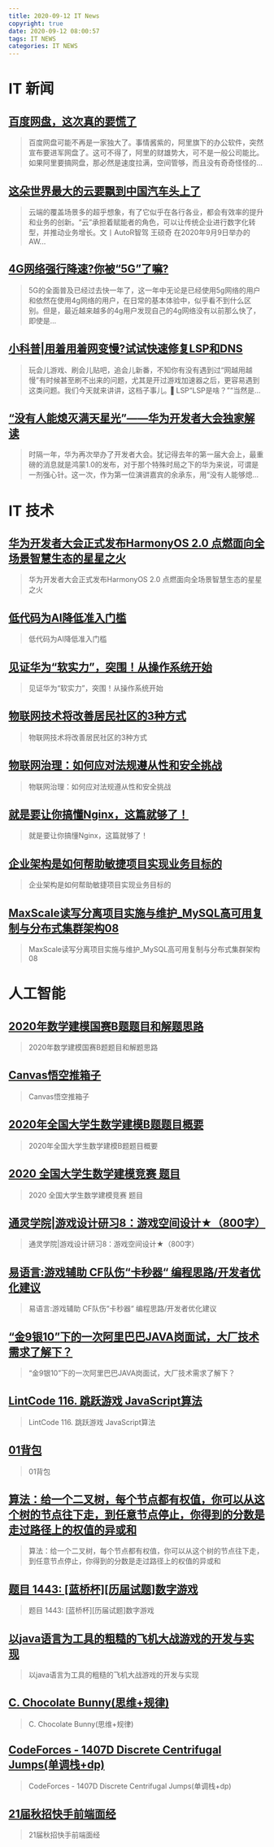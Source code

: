 ```yaml
---
title: 2020-09-12 IT News
copyright: true
date: 2020-09-12 08:00:57
tags: IT NEWS
categories: IT NEWS
---
```

# IT 新闻 
 ## [百度网盘，这次真的要慌了](http://mp.weixin.qq.com/s?src=11&timestamp=1599867005&ver=2579&signature=9FTDALZHI8lHKamGnH6KSWRMAgcJm5FTVaubLdvRtAW42Tq1JNDjnwGiUhpH6x19ofcVbD8KJHJkvWxZpxaDs*NsE4HDC11qJE3u6pwr7oDFU096rXjx-V9sUw-oF5TV&new=1)
 > 百度网盘可能不再是一家独大了。事情酱紫的，阿里旗下的办公软件，突然宣布要进军网盘了。这可不得了，阿里的财雄势大，可不是一般公司能比。如果阿里要搞网盘，那必然是速度拉满，空间管够，而且没有奇奇怪怪的...
 ## [这朵世界最大的云要飘到中国汽车头上了](http://mp.weixin.qq.com/s?src=11&timestamp=1599867005&ver=2579&signature=Zz9lSR2QDWQ5ZMFzN2rrAjXwnCfRCDaFgTvwr3-o2Mhj7HSSVEqnembJuXVQL*KXrqR2Fhfj8RjMs8Vy0W3W-tCwXnkq8qA4CQQ0tggAYCPt0ruMUCzqLN3HP28VO2Bl&new=1)
 > 云端的覆盖场景多的超乎想象，有了它似乎在各行各业，都会有效率的提升和业务的创新。“云”承担着赋能者的角色，可以让传统企业进行数字化转型，并推动业务增长。文丨AutoR智驾  王硕奇 在2020年9月9日举办的AW...
 ## [4G网络强行降速?你被“5G”了嘛?](http://mp.weixin.qq.com/s?src=11&timestamp=1599867005&ver=2579&signature=zqoYHUHduyiA7f84eHonSA8X3h0FgRlk-uB9H*J0bhtP4iWf8C7OIXrVawmyz*pqlM3*oPHs2j099iqB*Eh8BCf3QOd84QUyKAExoG9I*Y5N0O4X6W1vNceBW*qpf2OA&new=1)
 > 5G的全面普及已经过去快一年了，这一年中无论是已经使用5g网络的用户和依然在使用4g网络的用户，在日常的基本体验中，似乎看不到什么区别。但是，最近越来越多的4g用户发现自己的4g网络没有以前那么快了，即使是...
 ## [小科普|用着用着网变慢?试试快速修复LSP和DNS](http://mp.weixin.qq.com/s?src=11&timestamp=1599867005&ver=2579&signature=lE5n0jlI-NOnvu93aNqxwDQb83OzkVYnh37W7grujLNWpNDH4H-sOoBMSPMfGHym8xtE*1J*XORRmWl6lBqhCdy8aMEZK7*jeZaEcWMgpz8UezFuTrMQjn*KOUIlcbJS&new=1)
 > 玩会儿游戏、刷会儿贴吧，追会儿新番，不知你有没有遇到过“网越用越慢”有时候甚至刷不出来的问题，尤其是开过游戏加速器之后，更容易遇到这类问题。我们今天就来讲讲，这档子事儿。▌LSP“LSP是啥？”“当然是...
 ## [“没有人能熄灭满天星光”——华为开发者大会独家解读](http://mp.weixin.qq.com/s?src=11&timestamp=1599867005&ver=2579&signature=NR9eM3f1lgxTbbX1ZKM3OF9en5LnJ6qf1YdRdjJkpq2fWTClcRsazDzKkk3lA0pwY4x40SaVEv1aH-6DG5sKdHj3Fo6ctpBKRyIJmUoXiK4M7K7T5LLPm0vAPttUkklP&new=1)
 > 时隔一年，华为再次举办了开发者大会。犹记得去年的第一届大会上，最重磅的消息就是鸿蒙1.0的发布，对于那个特殊时局之下的华为来说，可谓是一剂强心针。这一次，作为第一位演讲嘉宾的余承东，用“没有人能够熄...
# IT 技术 
 ## [华为开发者大会正式发布HarmonyOS 2.0   点燃面向全场景智慧生态的星星之火](http://news.51cto.com/art/202009/625966.htm)
 > 华为开发者大会正式发布HarmonyOS 2.0   点燃面向全场景智慧生态的星星之火
 ## [低代码为AI降低准入门槛](http://ai.51cto.com/art/202009/625885.htm)
 > 低代码为AI降低准入门槛
 ## [见证华为“软实力”，突围！从操作系统开始](http://os.51cto.com/art/202009/625906.htm)
 > 见证华为“软实力”，突围！从操作系统开始
 ## [物联网技术将改善居民社区的3种方式](http://iot.51cto.com/art/202009/625778.htm)
 > 物联网技术将改善居民社区的3种方式
 ## [物联网治理：如何应对法规遵从性和安全挑战](http://iot.51cto.com/art/202009/625884.htm)
 > 物联网治理：如何应对法规遵从性和安全挑战
 ## [就是要让你搞懂Nginx，这篇就够了！](http://developer.51cto.com/art/202009/625765.htm)
 > 就是要让你搞懂Nginx，这篇就够了！
 ## [企业架构是如何帮助敏捷项目实现业务目标的](http://www.cioage.com/art/202009/625764.htm)
 > 企业架构是如何帮助敏捷项目实现业务目标的
 ## [MaxScale读写分离项目实施与维护_MySQL高可用复制与分布式集群架构08](http://fellow.51cto.com/art/202008/623596.htm?qd=51ctojrzd)
 > MaxScale读写分离项目实施与维护_MySQL高可用复制与分布式集群架构08
# 人工智能 
 ## [2020年数学建模国赛B题题目和解题思路](https://blog.csdn.net/weixin_43102634/article/details/108520715)
 > 2020年数学建模国赛B题题目和解题思路
 ## [Canvas悟空推箱子](https://blog.csdn.net/weixin_45820444/article/details/108455246)
 > Canvas悟空推箱子
 ## [2020年全国大学生数学建模B题题目概要](https://blog.csdn.net/qq_45111347/article/details/108522038)
 > 2020年全国大学生数学建模B题题目概要
 ## [2020 全国大学生数学建模竞赛 题目](https://blog.csdn.net/qq_47991812/article/details/108522088)
 > 2020 全国大学生数学建模竞赛 题目
 ## [通灵学院|游戏设计研习8：游戏空间设计★（800字）](https://blog.csdn.net/ctq310396634/article/details/108453067)
 > 通灵学院|游戏设计研习8：游戏空间设计★（800字）
 ## [易语言:游戏辅助 CF队伤“卡秒器“ 编程思路/开发者优化建议](https://blog.csdn.net/LwinnerG/article/details/108487095)
 > 易语言:游戏辅助 CF队伤“卡秒器“ 编程思路/开发者优化建议
 ## [“金9银10”下的一次阿里巴巴JAVA岗面试，大厂技术需求了解下？](https://blog.csdn.net/SpringBoot_/article/details/108490208)
 > “金9银10”下的一次阿里巴巴JAVA岗面试，大厂技术需求了解下？
 ## [LintCode 116. 跳跃游戏 JavaScript算法](https://blog.csdn.net/SmallTeddy/article/details/108510569)
 > LintCode 116. 跳跃游戏 JavaScript算法
 ## [01背包](https://blog.csdn.net/qq_45859188/article/details/108523042)
 > 01背包
 ## [算法：给一个二叉树，每个节点都有权值，你可以从这个树的节点往下走，到任意节点停止，你得到的分数是走过路径上的权值的异或和](https://blog.csdn.net/qq_35590091/article/details/108503435)
 > 算法：给一个二叉树，每个节点都有权值，你可以从这个树的节点往下走，到任意节点停止，你得到的分数是走过路径上的权值的异或和
 ## [题目 1443: \[蓝桥杯\]\[历届试题\]数字游戏](https://blog.csdn.net/qq_45481524/article/details/108523134)
 > 题目 1443: \[蓝桥杯\]\[历届试题\]数字游戏
 ## [以java语言为工具的粗糙的飞机大战游戏的开发与实现](https://blog.csdn.net/weixin_46699023/article/details/108487382)
 > 以java语言为工具的粗糙的飞机大战游戏的开发与实现
 ## [C. Chocolate Bunny(思维+规律)](https://blog.csdn.net/zstuyyyyccccbbbb/article/details/108488023)
 > C. Chocolate Bunny(思维+规律)
 ## [CodeForces - 1407D Discrete Centrifugal Jumps(单调栈+dp)](https://blog.csdn.net/qq_45458915/article/details/108486352)
 > CodeForces - 1407D Discrete Centrifugal Jumps(单调栈+dp)
 ## [21届秋招快手前端面经](https://blog.csdn.net/merit_pig/article/details/108503640)
 > 21届秋招快手前端面经

    